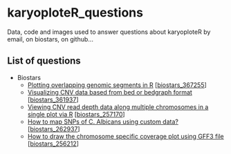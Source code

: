 # karyoploteR_questions
Data, code and images used to answer questions about karyoploteR by email, on biostars, on github...

## List of questions

- Biostars
  * [Plotting overlapping genomic segments in R](https://www.biostars.org/p/367522/) [[biostars_367255](https://github.com/bernatgel/karyoploteR_questions/tree/master/biostars_367522)]
  * [Visualizing CNV data based from bed or bedgraph format](https://www.biostars.org/p/361937/) [[biostars_361937](https://github.com/bernatgel/karyoploteR_questions/tree/master/biostars_361937)]
  * [Viewing CNV read depth data along multiple chromosomes in a single plot via R](https://www.biostars.org/p/257170/) [[biostars_257170](https://github.com/bernatgel/karyoploteR_questions/tree/master/biostars_257170)]
  * [How to map SNPs of C. Albicans using custom data?](https://www.biostars.org/p/262937/) [[biostars_262937](https://github.com/bernatgel/karyoploteR_questions/tree/master/biostars_262937)]
  * [How to draw the chromosome specific coverage plot using GFF3 file](https://www.biostars.org/p/256212/) [[biostars_256212](https://github.com/bernatgel/karyoploteR_questions/tree/master/biostars_256212)]
  
  